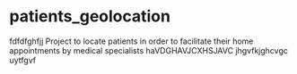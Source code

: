 # patients_geolocation
fdfdfghfjj
Project to locate patients in order to facilitate their home appointments by medical specialists
haVDGHAVJCXHSJAVC
jhgvfkjghcvgc
uytfgvf
